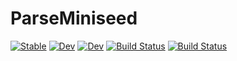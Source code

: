 # ParseMiniseed

[![Stable](https://img.shields.io/badge/docs-stable-blue.svg)](https://kura-okubo.github.io/ParseMiniseed.jl/stable)
[![Dev](https://img.shields.io/badge/docs-dev-blue.svg)](https://kura-okubo.github.io/ParseMiniseed.jl/dev)
[![Dev](https://img.shields.io/badge/docs-dev-blue.svg)](https://kura-okubo.gitlab.io/ParseMiniseed.jl/dev)
[![Build Status](https://travis-ci.com/kura-okubo/ParseMiniseed.jl.svg?branch=master)](https://travis-ci.com/kura-okubo/ParseMiniseed.jl)
[![Build Status](https://ci.appveyor.com/api/projects/status/github/kura-okubo/ParseMiniseed.jl?svg=true)](https://ci.appveyor.com/project/kura-okubo/ParseMiniseed-jl)
